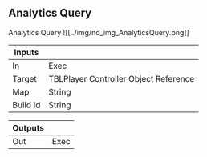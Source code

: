 ## Analytics Query
Analytics Query
![[../img/nd_img_AnalyticsQuery.png]]

|Inputs||
|--|--|
| In | Exec |
| Target | TBLPlayer Controller Object Reference |
| Map | String |
| Build Id | String |

|Outputs||
|--|--|
| Out | Exec |
